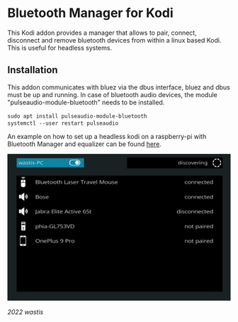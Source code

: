 # Bluetooth Manager for Kodi

This Kodi addon provides a manager that allows to pair, connect, disconnect and remove bluetooth devices from within a linux based Kodi. This is useful for headless systems.

## Installation

This addon communicates with bluez via the dbus interface, bluez and dbus must be up and running. In case of bluetooth audio devices, the module "pulseaudio-module-bluetooth" needs to be installed.

	sudo apt install pulseaudio-module-bluetooth
	systemctl --user restart pulseaudio

An example on how to set up a headless kodi on a raspberry-pi with Bluetooth Manager and equalizer can be found [here](https://github.com/wastis/PulseEqualizerGui/wiki/Example-setup-on-Raspberry-Pi).

![Cinnamon Sound Tray Icon](resources/media/bt-manager.jpg)


*2022 wastis*